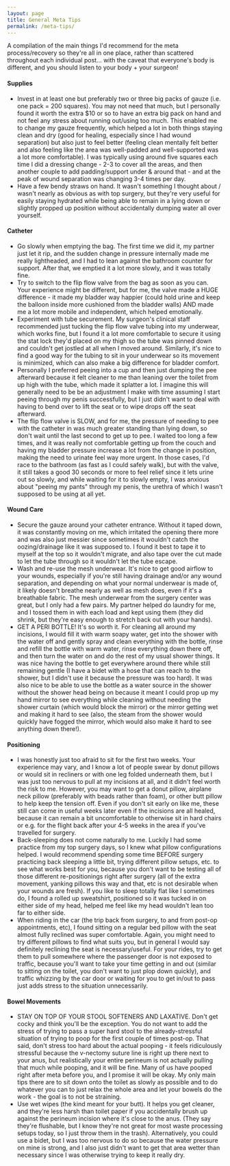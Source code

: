 ```yaml
---
layout: page
title: General Meta Tips
permalink: /meta-tips/
---
```


A compilation of the main things I'd recommend for the meta process/recovery so they're all in one place, rather than scattered throughout each individual post... with the caveat that everyone's body is different, and you should listen to your body + your surgeon!

#### Supplies

- Invest in at least one but preferably two or three big packs of gauze (i.e. one pack = 200 squares). You may not need that much, but I personally found it worth the extra $10 or so to have an extra big pack on hand and not feel any stress about running out/using too much. This enabled me to change my gauze frequently, which helped a lot in both things staying clean and dry (good for healing, especially since I had wound separation) but also just to feel better (feeling clean mentally felt better and also feeling like the area was well-padded and well-supported was a lot more comfortable). I was typically using around five squares each time I did a dressing change - 2-3 to cover all the areas, and then another couple to add padding/support under & around that - and at the peak of wound separation was changing 3-4 times per day.
- Have a few bendy straws on hand. It wasn't something I thought about / wasn't nearly as obvious as with top surgery, but they're very useful for easily staying hydrated while being able to remain in a lying down or slightly propped up position without accidentally dumping water all over yourself.


#### Catheter

- Go slowly when emptying the bag. The first time we did it, my partner just let it rip, and the sudden change in pressure internally made me really lightheaded, and I had to lean against the bathroom counter for support. After that, we emptied it a lot more slowly, and it was totally fine.
- Try to switch to the flip flow valve from the bag as soon as you can. Your experience might be different, but for me, the valve made a HUGE difference - it made my bladder way happier (could hold urine and keep the balloon inside more cushioned from the bladder walls) AND made me a lot more mobile and independent, which helped emotionally.
- Experiment with tube securement. My surgeon's clinical staff recommended just tucking the flip flow valve tubing into my underwear, which works fine, but I found it a lot more comfortable to secure it using the stat lock they'd placed on my thigh so the tube was pinned down and couldn't get jostled at all when I moved around. Similarly, it's nice to find a good way for the tubing to sit in your underwear so its movement is minimized, which can also make a big difference for bladder comfort.
- Personally I preferred peeing into a cup and then just dumping the pee afterward because it felt cleaner to me than leaning over the toilet from up high with the tube, which made it splatter a lot. I imagine this will generally need to be be an adjustment I make with time assuming I start peeing through my penis successfully, but I just didn't want to deal with having to bend over to lift the seat or to wipe drops off the seat afterward.
- The flip flow valve is SLOW, and for me, the pressure of needing to pee with the catheter in was much greater standing than lying down, so don't wait until the last second to get up to pee. I waited too long a few times, and it was really not comfortable getting up from the couch and having my bladder pressure increase a lot from the change in position, making the need to urinate feel way more urgent. In those cases, I'd race to the bathroom (as fast as I could safely walk), but with the valve, it still takes a good 30 seconds or more to feel relief since it lets urine out so slowly, and while waiting for it to slowly empty, I was anxious about "peeing my pants" through my penis, the urethra of which I wasn't supposed to be using at all yet.

#### Wound Care

- Secure the gauze around your catheter entrance. Without it taped down, it was constantly moving on me, which irritated the opening there more and was also just messier since sometimes it wouldn't catch the oozing/drainage like it was supposed to. I found it best to tape it to myself at the top so it wouldn't migrate, and also tape over the cut made to let the tube through so it wouldn't let the tube escape.
- Wash and re-use the mesh underwear. It's nice to get good airflow to your wounds, especially if you're still having drainage and/or any wound separation, and depending on what your normal underwear is made of, it likely doesn't breathe nearly as well as mesh does, even if it's a breathable fabric. The mesh underwear from the surgery center was great, but I only had a few pairs. My partner helped do laundry for me, and I tossed them in with each load and kept using them (they did shrink, but they're easy enough to stretch back out with your hands).
- GET A PERI BOTTLE! It's so worth it. For cleaning all around my incisions, I would fill it with warm soapy water, get into the shower with the water off and gently spray and clean everything with the bottle, rinse and refill the bottle with warm water, rinse everything down there off, and then turn the water on and do the rest of my usual shower things. It was nice having the bottle to get everywhere around there while still remaining gentle (I have a bidet with a hose that can reach to the shower, but I didn't use it because the pressure was too hard). It was also nice to be able to use the bottle as a water source in the shower without the shower head being on because it meant I could prop up my hand mirror to see everything while cleaning without needing the shower curtain (which would block the mirror) or the mirror getting wet and making it hard to see (also, the steam from the shower would quickly have fogged the mirror, which would also make it hard to see anything down there!).

#### Positioning

- I was honestly just too afraid to sit for the first two weeks. Your experience may vary, and I know a lot of people swear by donut pillows or would sit in recliners or with one leg folded underneath them, but I was just too nervous to pull at my incisions at all, and it didn't feel worth the risk to me. However, you may want to get a donut pillow, airplane neck pillow (preferably with beads rather than foam), or other butt pillow to help keep the tension off. Even if you don't sit early on like me, these still can come in useful weeks later even if the incisions are all healed, because it can remain a bit uncomfortable to otherwise sit in hard chairs or e.g. for the flight back after your 4-5 weeks in the area if you've travelled for surgery.
- Back-sleeping does not come naturally to me. Luckily I had some practice from my top surgery days, so I knew what pillow configurations helped. I would recommend spending some time BEFORE surgery practicing back sleeping a little bit, trying different pillow setups, etc. to see what works best for you, because you don't want to be testing all of those different re-positionings right after surgery (all of the extra movement, yanking pillows this way and that, etc is not desirable when your wounds are fresh). If you like to sleep totally flat like I sometimes do, I found a rolled up sweatshirt, positioned so it was tucked in on either side of my head, helped me feel like my head wouldn't lean too far to either side.
- When riding in the car (the trip back from surgery, to and from post-op appointments, etc), I found sitting on a regular bed pillow with the seat almost fully reclined was super comfortable. Again, you might need to try different pillows to find what suits you, but in general I would say definitely reclining the seat is necessary/useful. For your rides, try to get them to pull somewhere where the passenger door is not exposed to traffic, because you'll want to take your time getting in and out (similar to sitting on the toilet, you don't want to just plop down quickly), and traffic whizzing by the car door or waiting for you to get in/out to pass just adds stress to the situation unnecessarily.

#### Bowel Movements

- STAY ON TOP OF YOUR STOOL SOFTENERS AND LAXATIVE. Don't get cocky and think you'll be the exception. You do not want to add the stress of trying to pass a super hard stool to the already-stressful situation of trying to poop for the first couple of times post-op. That said, don't stress too hard about the actual pooping - it feels ridiculously stressful because the v-nectomy suture line is right up there next to your anus, but realistically your entire perineum is not actually pulling that much while pooping, and it will be fine. Many of us have pooped right after meta before you, and I promise it will be okay. My only main tips there are to sit down onto the toilet as slowly as possible and to do whatever you can to just relax the whole area and let your bowels do the work - the goal is to not be straining.
- Use wet wipes (the kind meant for your butt). It helps you get cleaner, and they're less harsh than toilet paper if you accidentally brush up against the perineum incision where it's close to the anus. (They say they're flushable, but I know they're not great for most waste processing setups today, so I just throw them in the trash). Alternatively, you could use a bidet, but I was too nervous to do so because the water pressure on mine is strong, and I also just didn't want to get that area wetter than necessary since I was otherwise trying to keep it really dry.
